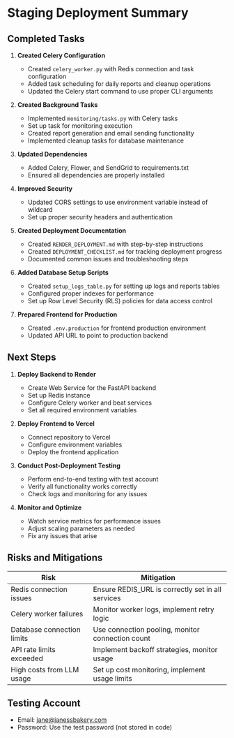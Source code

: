 # Staging Deployment Summary

## Completed Tasks

1. **Created Celery Configuration**
   - Created `celery_worker.py` with Redis connection and task configuration
   - Added task scheduling for daily reports and cleanup operations
   - Updated the Celery start command to use proper CLI arguments

2. **Created Background Tasks**
   - Implemented `monitoring/tasks.py` with Celery tasks
   - Set up task for monitoring execution
   - Created report generation and email sending functionality
   - Implemented cleanup tasks for database maintenance

3. **Updated Dependencies**
   - Added Celery, Flower, and SendGrid to requirements.txt
   - Ensured all dependencies are properly installed

4. **Improved Security**
   - Updated CORS settings to use environment variable instead of wildcard
   - Set up proper security headers and authentication

5. **Created Deployment Documentation**
   - Created `RENDER_DEPLOYMENT.md` with step-by-step instructions
   - Created `DEPLOYMENT_CHECKLIST.md` for tracking deployment progress
   - Documented common issues and troubleshooting steps

6. **Added Database Setup Scripts**
   - Created `setup_logs_table.py` for setting up logs and reports tables
   - Configured proper indexes for performance
   - Set up Row Level Security (RLS) policies for data access control

7. **Prepared Frontend for Production**
   - Created `.env.production` for frontend production environment
   - Updated API URL to point to production backend

## Next Steps

1. **Deploy Backend to Render**
   - Create Web Service for the FastAPI backend
   - Set up Redis instance
   - Configure Celery worker and beat services
   - Set all required environment variables

2. **Deploy Frontend to Vercel**
   - Connect repository to Vercel
   - Configure environment variables
   - Deploy the frontend application

3. **Conduct Post-Deployment Testing**
   - Perform end-to-end testing with test account
   - Verify all functionality works correctly
   - Check logs and monitoring for any issues

4. **Monitor and Optimize**
   - Watch service metrics for performance issues
   - Adjust scaling parameters as needed
   - Fix any issues that arise

## Risks and Mitigations

| Risk | Mitigation |
|------|------------|
| Redis connection issues | Ensure REDIS_URL is correctly set in all services |
| Celery worker failures | Monitor worker logs, implement retry logic |
| Database connection limits | Use connection pooling, monitor connection count |
| API rate limits exceeded | Implement backoff strategies, monitor usage |
| High costs from LLM usage | Set up cost monitoring, implement usage limits |

## Testing Account

- Email: jane@janessbakery.com
- Password: Use the test password (not stored in code) 